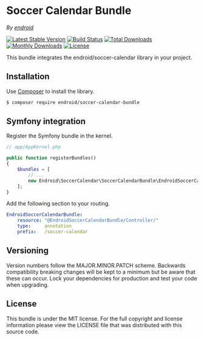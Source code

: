 # Soccer Calendar Bundle

*By [endroid](https://endroid.nl/)*

[![Latest Stable Version](http://img.shields.io/packagist/v/endroid/soccer-calendar-bundle.svg)](https://packagist.org/packages/endroid/soccer-calendar-bundle)
[![Build Status](https://github.com/endroid/soccer-calendar-bundle/workflows/CI/badge.svg)](https://github.com/endroid/soccer-calendar-bundle/actions)
[![Total Downloads](http://img.shields.io/packagist/dt/endroid/soccer-calendar-bundle.svg)](https://packagist.org/packages/endroid/soccer-calendar-bundle)
[![Monthly Downloads](http://img.shields.io/packagist/dm/endroid/soccer-calendar-bundle.svg)](https://packagist.org/packages/endroid/soccer-calendar-bundle)
[![License](http://img.shields.io/packagist/l/endroid/soccer-calendar-bundle.svg)](https://packagist.org/packages/endroid/soccer-calendar-bundle)

This bundle integrates the endroid/soccer-calendar library in your project.

## Installation

Use [Composer](https://getcomposer.org/) to install the library.

``` bash
$ composer require endroid/soccer-calendar-bundle
```

## Symfony integration

Register the Symfony bundle in the kernel.

```php
// app/AppKernel.php

public function registerBundles()
{
    $bundles = [
        // ...
        new Endroid\SoccerCalendar\SoccerCalendarBundle\EndroidSoccerCalendarBundle(),
    ];
}
```

Add the following section to your routing.

``` yml
EndroidSoccerCalendarBundle:
    resource: "@EndroidSoccerCalendarBundle/Controller/"
    type:     annotation
    prefix:   /soccer-calendar
```

## Versioning

Version numbers follow the MAJOR.MINOR.PATCH scheme. Backwards compatibility
breaking changes will be kept to a minimum but be aware that these can occur.
Lock your dependencies for production and test your code when upgrading.

## License

This bundle is under the MIT license. For the full copyright and license
information please view the LICENSE file that was distributed with this source code.
